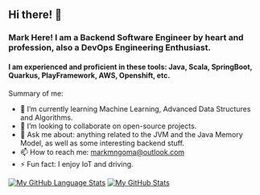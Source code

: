 ## Hi there! 👋
### Mark Here! I am a Backend Software Engineer by heart and profession, also a DevOps Engineering Enthusiast.

#### I am experienced and proficient in these tools: Java, Scala, SpringBoot, Quarkus, PlayFramework, AWS, Openshift, etc.

Summary of me:

- 🌱 I’m currently learning Machine Learning, Advanced Data Structures and Algorithms.
- 👯 I’m looking to collaborate on open-source projects.
- 💬 Ask me about: anything related to the JVM and the Java Memory Model, as well as some interesting backend stuff.
- 📫 How to reach me: markmngoma@outlook.com
- ⚡ Fun fact: I enjoy IoT and driving.

[![My GitHub Language Stats](https://github-readme-stats.vercel.app/api/top-langs/?username=ntsikamngoma&hide=javascript,html,php&layout=compact&langs_count=10&theme=tokyonight)]()
[![My GitHub Stats](https://github-readme-stats.vercel.app/api/?username=ntsikamngoma&count_private=true&theme=tokyonight&showicons=true)]()
